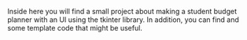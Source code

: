 Inside here you will find a small project about making a student budget planner with an UI using the tkinter library. In addition, you can find and some template code that might be useful.  

